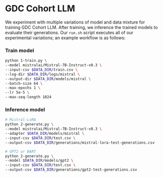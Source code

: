 # GDC Cohort LLM

We experiment with multiple variations of model and data mixture for training GDC Cohort LLM. After training, we inference the trained models to evaluate their generations. Our `run.sh` script executes all of our experimental variations; an example workflow is as follows:

### Train model
```bash
python 1-train.py \
--model mistralai/Mistral-7B-Instruct-v0.3 \
--input-csv $DATA_DIR/train.csv \
--log-dir $DATA_DIR/logs/mistral \
--output-dir $DATA_DIR/models/mistral \
--batch-size 64 \
--max-epochs 1 \
--lr 5e-5 \
--max-seq-length 1024
```

### Inference model
```bash
# Mistral-LoRA
python 2-generate.py \
--model mistralai/Mistral-7B-Instruct-v0.3 \
--adapter $DATA_DIR/models/mistral \
--input-csv $DATA_DIR/test.csv \
--output-csv $DATA_DIR/generations/mistral-lora-test-generations.csv

# GPT2 or BART
python 2-generate.py \
--model $DATA_DIR/models/gpt2 \
--input-csv $DATA_DIR/test.csv \
--output-csv $DATA_DIR/generations/gpt2-test-generations.csv
```
